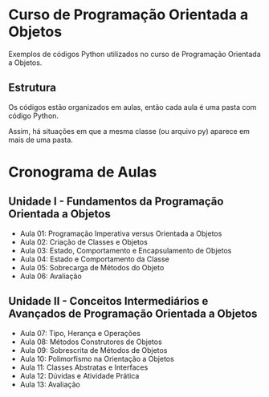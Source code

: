 # Curso de Programação Orientada a Objetos

Exemplos de códigos Python utilizados no curso de Programação Orientada a Objetos. 


## Estrutura

Os códigos estão organizados em aulas, então cada aula é uma pasta com código Python. 

Assim, há situações em que a mesma classe (ou arquivo py) aparece em mais de uma pasta.


# Cronograma de Aulas

## Unidade I - Fundamentos da Programação Orientada a Objetos
- Aula 01: Programação Imperativa versus Orientada a Objetos
- Aula 02: Criação de Classes e Objetos
- Aula 03: Estado, Comportamento e Encapsulamento de Objetos
- Aula 04: Estado e Comportamento da Classe
- Aula 05: Sobrecarga de Métodos do Objeto
- Aula 06: Avaliação

## Unidade II - Conceitos Intermediários e Avançados de Programação Orientada a Objetos

- Aula 07: Tipo, Herança e Operações
- Aula 08: Métodos Construtores de Objetos
- Aula 09: Sobrescrita de Métodos de Objetos
- Aula 10: Polimorfismo na Orientação a Objetos
- Aula 11: Classes Abstratas e Interfaces
- Aula 12: Dúvidas e Atividade Prática
- Aula 13: Avaliação
